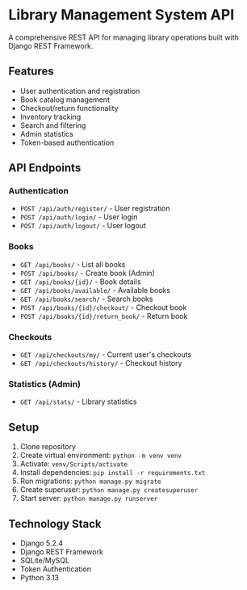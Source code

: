 # Library Management System API

A comprehensive REST API for managing library operations built with Django REST Framework.

## Features

- User authentication and registration
- Book catalog management
- Checkout/return functionality
- Inventory tracking
- Search and filtering
- Admin statistics
- Token-based authentication

## API Endpoints

### Authentication
- `POST /api/auth/register/` - User registration
- `POST /api/auth/login/` - User login
- `POST /api/auth/logout/` - User logout

### Books
- `GET /api/books/` - List all books
- `POST /api/books/` - Create book (Admin)
- `GET /api/books/{id}/` - Book details
- `GET /api/books/available/` - Available books
- `GET /api/books/search/` - Search books
- `POST /api/books/{id}/checkout/` - Checkout book
- `POST /api/books/{id}/return_book/` - Return book

### Checkouts
- `GET /api/checkouts/my/` - Current user's checkouts
- `GET /api/checkouts/history/` - Checkout history

### Statistics (Admin)
- `GET /api/stats/` - Library statistics

## Setup

1. Clone repository
2. Create virtual environment: `python -m venv venv`
3. Activate: `venv/Scripts/activate`
4. Install dependencies: `pip install -r requirements.txt`
5. Run migrations: `python manage.py migrate`
6. Create superuser: `python manage.py createsuperuser`
7. Start server: `python manage.py runserver`

## Technology Stack

- Django 5.2.4
- Django REST Framework
- SQLite/MySQL
- Token Authentication
- Python 3.13
